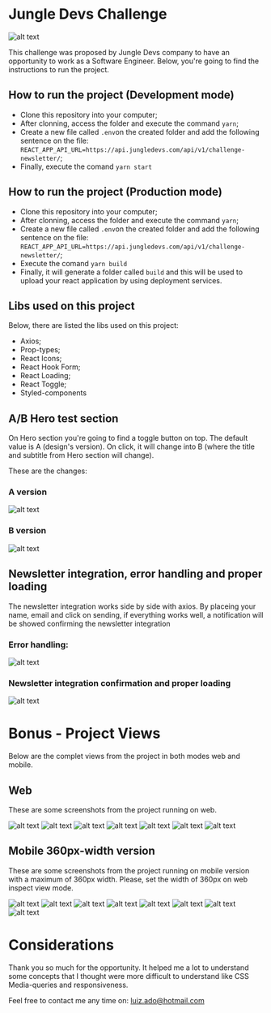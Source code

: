 # Jungle Devs Challenge

![alt text](https://i.ibb.co/wWs2DC4/Screen-Shot-2021-02-10-at-20-06-29.png)

This challenge was proposed by Jungle Devs company to have an opportunity to work as a Software Engineer.
Below, you're going to find the instructions to run the project.

## How to run the project (Development mode)

- Clone this repository into your computer;
- After clonning, access the folder and execute the command ```yarn```;
- Create a new file called ```.env```on the created folder and add the following sentence on the file: ```REACT_APP_API_URL=https://api.jungledevs.com/api/v1/challenge-newsletter/```;
- Finally, execute the comand ```yarn start```

## How to run the project (Production mode)
- Clone this repository into your computer;
- After clonning, access the folder and execute the command ```yarn```;
- Create a new file called ```.env```on the created folder and add the following sentence on the file: ```REACT_APP_API_URL=https://api.jungledevs.com/api/v1/challenge-newsletter/```;
- Execute the comand ```yarn build```
- Finally, it will generate a folder called ```build``` and this will be used to upload your react application by using deployment services.


## Libs used on this project

Below, there are listed the libs used on this project:

- Axios;
- Prop-types;
- React Icons;
- React Hook Form;
- React Loading;
- React Toggle;
- Styled-components

## A/B Hero test section

On Hero section you're going to find a toggle button on top. The default value is A (design's version). On click, it will change into B (where the title and subtitle from Hero section will change).

These are the changes:

### A version

![alt text](https://i.ibb.co/1b6DbH5/Screen-Shot-2021-02-10-at-19-05-05.png)

### B version

![alt text](https://i.ibb.co/2y0xvx0/Screen-Shot-2021-02-10-at-19-06-23.png)

## Newsletter integration, error handling and proper loading

The newsletter integration works side by side with axios. By placeing your name, email and click on sending, if everything works well, a notification will be showed confirming the newsletter integration

### Error handling:
![alt text](https://i.ibb.co/Y8W4wWN/Screen-Shot-2021-02-10-at-19-43-37.png)

### Newsletter integration confirmation and proper loading
![alt text](https://i.ibb.co/QfRMbdy/Screen-Shot-2021-02-10-at-19-44-07.png)


# Bonus - Project Views

Below are the complet views from the project in both modes web and mobile.

## Web

These are some screenshots from the project running on web.

![alt text](https://i.ibb.co/1b6DbH5/Screen-Shot-2021-02-10-at-19-05-05.png)
![alt text](https://i.ibb.co/9r2fw5z/Screen-Shot-2021-02-10-at-19-05-18.png)
![alt text](https://i.ibb.co/w7WRMd2/Screen-Shot-2021-02-10-at-19-05-35.png)
![alt text](https://i.ibb.co/vZnM26f/Screen-Shot-2021-02-10-at-19-05-42.png)
![alt text](https://i.ibb.co/Fht5WvC/Screen-Shot-2021-02-10-at-19-05-51.png)
![alt text](https://i.ibb.co/7t4wfMK/Screen-Shot-2021-02-10-at-19-06-06.png)
![alt text](https://i.ibb.co/zhvj0YG/Screen-Shot-2021-02-10-at-19-06-12.png)

## Mobile 360px-width version

These are some screenshots from the project running on mobile version with a maximum of 360px width.
Please, set the width of 360px on web inspect view mode.

![alt text](https://i.ibb.co/99d4n7h/Screen-Shot-2021-02-10-at-19-06-38.png)
![alt text](https://i.ibb.co/X3RvyXr/Screen-Shot-2021-02-10-at-19-06-46.png)
![alt text](https://i.ibb.co/D9LmpR8/Screen-Shot-2021-02-10-at-19-07-11.png)
![alt text](https://i.ibb.co/wKn6jZ3/Screen-Shot-2021-02-10-at-19-07-21.png)
![alt text](https://i.ibb.co/hMtqQkG/Screen-Shot-2021-02-10-at-19-07-28.png)
![alt text](https://i.ibb.co/BTG91TZ/Screen-Shot-2021-02-10-at-19-07-38.png)
![alt text](https://i.ibb.co/zN4ktNG/Screen-Shot-2021-02-10-at-19-07-43.png)
![alt text](https://i.ibb.co/VSBV0N8/Screen-Shot-2021-02-10-at-19-07-50.png)


# Considerations

Thank you so much for the opportunity. It helped me a lot to understand some concepts that I thought were more difficult to understand like CSS Media-queries and responsiveness.

Feel free to contact me any time on: luiz.ado@hotmail.com
